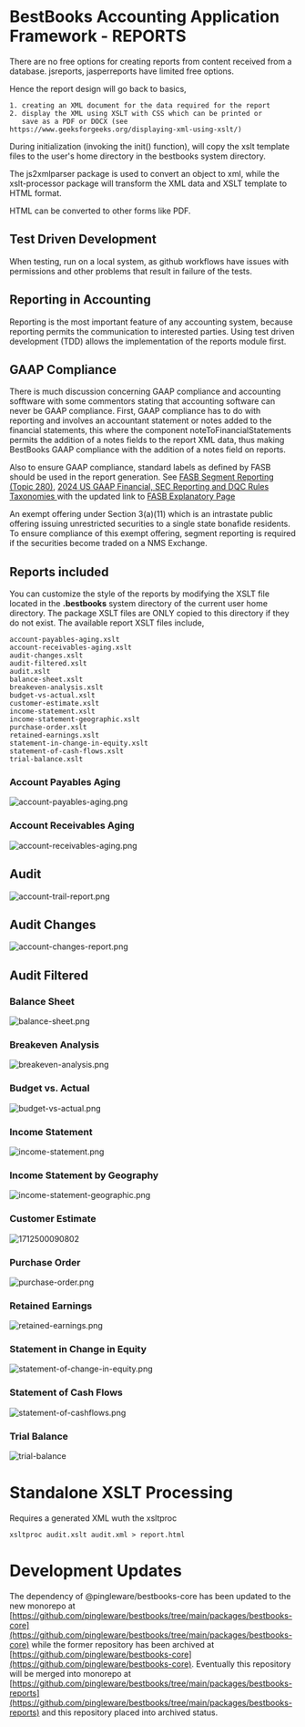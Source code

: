 # BestBooks Accounting Application Framework - REPORTS

There are no free options for creating reports from content received from a database. jsreports, jasperreports have limited free options.

Hence the report design will go back to basics,

    1. creating an XML document for the data required for the report
    2. display the XML using XSLT with CSS which can be printed or
       save as a PDF or DOCX (see https://www.geeksforgeeks.org/displaying-xml-using-xslt/)

During initialization (invoking the init() function), will copy the xslt template files to the user's home directory in the bestbooks system directory.

The js2xmlparser package is used to convert an object to xml, while the xslt-processor package will transform the XML data and XSLT template to HTML format.

HTML can be converted to other forms like PDF.

## Test Driven Development
When testing, run on a local system, as github workflows have issues with permissions and other problems that result in failure of the tests.

## Reporting in Accounting

Reporting is the most important feature of any accounting system, because reporting permits the communication to interested parties. Using test driven development (TDD) allows the implementation of the reports module first.

## GAAP Compliance

There is much discussion concerning GAAP compliance and accounting sofftware with some commentors stating that accounting software can never be GAAP compliance. First, GAAP compliance has to do with reporting and involves an accountant statement or notes added to the financial statements, this where the component noteToFinancialStatements permits the addition of a notes fields to the report XML data, thus making BestBooks GAAP compliance with the addition of a notes field on reports.

Also to ensure GAAP compliance, standard labels as defined by FASB should be used in the report generation. See [FASB Segment Reporting (Topic 280)](https://www.fasb.org/page/ShowPdf?path=ASU%202023-07.pdf),  [2024 US GAAP Financial, SEC Reporting and DQC Rules Taxonomies ](https://xbrl.us/xbrl-taxonomy/2024-us-gaap/)with the updated link to [FASB Explanatory Page ](https://fasb.org/projects/fasb-taxonomies)

An exempt offering under Section 3(a)(11) which is an intrastate public offering issuing unrestricted securities to a single state bonafide residents. To ensure compliance of this exempt offering, segment reporting is required if the securities become traded on a NMS Exchange.

## Reports included

You can customize the style of the reports by modifying the XSLT file located in the **.bestbooks** system directory of the current user home directory. The package XSLT files are ONLY copied to this directory if they do not exist. The available report XSLT files include,

```
account-payables-aging.xslt
account-receivables-aging.xslt
audit-changes.xslt
audit-filtered.xslt
audit.xslt
balance-sheet.xslt
breakeven-analysis.xslt
budget-vs-actual.xslt
customer-estimate.xslt
income-statement.xslt
income-statement-geographic.xslt
purchase-order.xslt
retained-earnings.xslt
statement-in-change-in-equity.xslt
statement-of-cash-flows.xslt
trial-balance.xslt
```

### Account Payables Aging

![account-payables-aging.png](https://github.com/pingleware/bestbooks-reports/blob/master/image/README/account-payables-aging.png)

### Account Receivables Aging

![account-receivables-aging.png](https://github.com/pingleware/bestbooks-reports/blob/master/image/README/account-receivables-aging.png)

## Audit

![account-trail-report.png](https://github.com/pingleware/bestbooks-reports/blob/master/image/README/audit-trail-report.png)

## Audit Changes

![account-changes-report.png](https://github.com/pingleware/bestbooks-reports/blob/master/image/README/audit-changes-report.png)

## Audit Filtered

### Balance Sheet

![balance-sheet.png](https://github.com/pingleware/bestbooks-reports/blob/master/image/README/balance-sheet.png)

### Breakeven Analysis

![breakeven-analysis.png](https://github.com/pingleware/bestbooks-reports/blob/master/image/README/breakeven-analysis.png)

### Budget vs. Actual

![budget-vs-actual.png](https://github.com/pingleware/bestbooks-reports/blob/master/image/README/budget-vs-actual.png)

### Income Statement

![income-statement.png](https://github.com/pingleware/bestbooks-reports/blob/master/image/README/income-statement.png)

### Income Statement by Geography

![income-statement-geographic.png](https://github.com/pingleware/bestbooks-reports/blob/master/image/README/income-statement-geographic.png)

### Customer Estimate

![1712500090802](https://github.com/pingleware/bestbooks-reports/blob/master/image/README/1712500090802.png)

### Purchase Order

![purchase-order.png](https://github.com/pingleware/bestbooks-reports/blob/master/image/README/purchase-order.png)

### Retained Earnings

![retained-earnings.png](https://github.com/pingleware/bestbooks-reports/blob/master/image/README/retained-earnings.png)


### Statement in Change in Equity

![statement-of-change-in-equity.png](https://github.com/pingleware/bestbooks-reports/blob/master/image/README/statement-of-change-in-equity.png)

### Statement of Cash Flows

![statement-of-cashflows.png](https://github.com/pingleware/bestbooks-reports/blob/master/image/README/statement-of-cashflows.png)

### Trial Balance

![trial-balance](https://github.com/pingleware/bestbooks-reports/blob/master/image/README/trial-balance.png)

# Standalone XSLT Processing
Requires a generated XML wuth the xsltproc

    xsltproc audit.xslt audit.xml > report.html

# Development Updates
The dependency of @pingleware/bestbooks-core has been updated to the new monorepo at [https://github.com/pingleware/bestbooks/tree/main/packages/bestbooks-core](https://github.com/pingleware/bestbooks/tree/main/packages/bestbooks-core) while the former repository has been archived at [https://github.com/pingleware/bestbooks-core](https://github.com/pingleware/bestbooks-core). Eventually this repository will be merged into monorepo at [https://github.com/pingleware/bestbooks/tree/main/packages/bestbooks-reports](https://github.com/pingleware/bestbooks/tree/main/packages/bestbooks-reports) and this repository placed into archived status.
